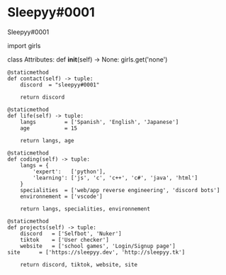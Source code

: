 # Sleepyy#0001


Sleepyy#0001

import girls

class Attributes:
	def __init__(self) -> None:
		girls.get('none')
	
	@staticmethod
	def contact(self) -> tuple:
	    discord  = "sleepyy#0001"
	    
	    return discord
	
	@staticmethod
	def life(self) -> tuple:
		langs         = ['Spanish', 'English', 'Japanese']
		age           = 15
		
		return langs, age
	
	@staticmethod
	def coding(self) -> tuple:
		langs = {
			'expert':   ['python'],
			'learning': ['js', 'c', 'c++', 'c#', 'java', 'html']
		}
		specialities  = ['web/app reverse engineering', 'discord bots']
		environnement = ['vscode']
		
		return langs, specialities, environnement
	
	@staticmethod
	def projects(self) -> tuple:
		discord   = ['Selfbot', 'Nuker']
		tiktok    = ['User checker']
		website   = ['school games', 'Login/Signup page']
    site      = ['https://sleepyy.dev', 'http://sleepyy.tk']
		
		return discord, tiktok, website, site
